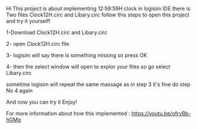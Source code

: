 Hi 
This project is about implementing 12:59:59H clock in logisim IDE
there is Two files Clock12H.circ and Libary.circ 
follow this steps to open this project and try it yourself!

1-Download Clock12H.circ and Libary.circ

2- open Clock12H.circ file  

3- logisim will say there is something missing so press OK

4- then the select window will open to explor your files so go select Libary.circ 

sometime logisim will repeat the same massage as in step 3 it's fine do step No 4 again 

And now you can try it Enjoy!


For more information about how this implemented : https://youtu.be/ofrvBb-hGMg
